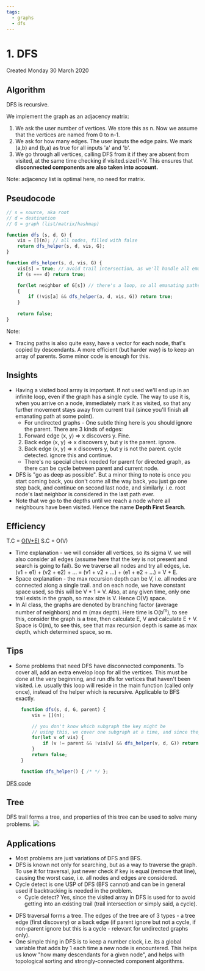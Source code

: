 ```yaml
---
tags:
  - graphs
  - dfs
---
```

# 1. DFS
Created Monday 30 March 2020

## Algorithm
DFS is recursive.

We implement the graph as an adjacency matrix:
1. We ask the user number of vertices. We store this as n. Now we assume that the vertices are named from 0 to n-1.
2. We ask for how many edges. The user inputs the edge pairs. We mark (a,b) and (b,a) as true for all inputs 'a' and 'b'.
3. We go through all vertices, calling DFS from it if they are absent from visited, at the same time checking if visited.size()<V. This ensures that **disconnected components are also taken into account.**

Note: adjacency list is optimal here, no need for matrix.


## Pseudocode
```js
// s = source, aka root
// d = destination
// G = graph (list/matrix/hashmap)

function dfs (s, d, G) {
	vis = [](n); // all nodes, filled with false
	return dfs_helper(s, d, vis, G);
}

function dfs_helper(s, d, vis, G) {
	vis[s] = true; // avoid trail intersection, as we'll handle all emanating
	if (s === d) return true;

	for(let neighbor of G[s]) // there's a loop, so all emanating paths will be considered
	{
		if (!vis[a] && dfs_helper(a, d, vis, G)) return true;
	}
	
	return false;
}
```

Note:
- Tracing paths is also quite easy, have a vector for each node, that's copied by descendants. A more efficient (but harder way) is to keep an array of parents. Some minor code is enough for this.


## Insights
* Having a visited bool array is important. If not used we'll end up in an infinite loop, even if the graph has a single cycle. The way to use it is, when you arrive on a node, immediately mark it as visited, so that any further movement stays away from current trail (since you'll finish all emanating path at some point).
	* For undirected graphs - One subtle thing here is you should ignore the parent. There are 3 kinds of edges:
	1. Forward edge (x, y) => x discovers y. Fine.
	2. Back edge (x, y) => x discovers y, but y is the parent. ignore.
	3. Back edge (x, y) => x discovers y, but y is not the parent. cycle detected. ignore this and continue.
	- There's no special check needed for parent for directed graph, as there can be cycle between parent and current node.
* DFS is "go as deep as possible". But a minor thing to note is once you start coming back, you don't come all the way back, you just go one step back, and continue on second last node, and similarly. i.e. root node's last neighbor is considered in the last path ever.
* Note that we go to the depths until we reach a node where all neighbours have been visited. Hence the name **Depth First Search**.


## Efficiency
T.C = [O(V+E)](https://stackoverflow.com/a/11468717/11392807)
S.C = O(V)

- Time explanation - we will consider all vertices, so its sigma V. we will also consider all edges (assume here that the key is not present and search is going to fail). So we traverse all nodes and try all edges, i.e. (v1 + e1) + (v2 + e2) + ... = (v1 + v2 + ...) + (e1 + e2 + ...) = V + E.
- Space explanation - the max recursion depth can be V, i.e. all nodes are connected along a single trail. and on each node, we have constant space used, so this will be V \* 1 = V. Also, at any given time, only one trail exists in the graph, so max size is V. Hence O(V) space.
- In AI class, the graphs are denoted by branching factor (average number of neighbors) and m (max depth). Here time is O(b<sup>m</sup>), to see this, consider the graph is a tree, then calculate E, V and calculate E + V. Space is O(m), to see this, see that max recursion depth is same as max depth, which determined space, so m.


## Tips
* Some problems that need DFS have disconnected components. To cover all, add an extra envelop loop for all the vertices. This must be done at the very beginning, and run dfs for vertices that haven't been visited. i.e. usually this loop will reside in the main function (called only once), instead of the helper which is recursive. Applicable to BFS exactly.
  ```js
	function dfs(s, d, G, parent) {
		vis = [](n);

		// you don't know which subgraph the key might be
		// using this, we cover one subgraph at a time, and since they are not connected, they are not affected by each other - i.e. just a for loop is enough, no management required.
		for(let v of vis) {
			if (v != parent && !vis[v] && dfs_helper(v, d, G)) return true;
		}
		return false;
	}

	function dfs_helper() { /* */ };
	```

[DFS code](./Codes/DFS.cpp)

## Tree
DFS trail forms a tree, and properties of this tree can be used to solve many problems.
![](../../../../../../../assets/1._DFS-image-1-7dc38e17.png)


## Applications
* Most problems are just variations of DFS and BFS.
* DFS is known not only for searching, but as a way to traverse the graph. To use it for traversal, just never check if key is equal (remove that line), causing the worst case, i.e. all nodes and edges are considered.
* Cycle detect is one USP of DFS (BFS cannot) and can be in general used if backtracking is needed in the problem.
	* Cycle detect? Yes, since the visited array in DFS is used for to avoid getting into an existing trail (trail intersection or simply said, a cycle).
- DFS traversal forms a tree. The edges of the tree are of 3 types - a tree edge (first discovery) or a back edge (if parent ignore but not a cycle, if non-parent ignore but this is a cycle - relevant for undirected graphs only).
- One simple thing in DFS is to keep a number clock, i.e. its a global variable that adds by 1 each time a new node is encountered. This helps us know "how many descendants for a given node", and helps with topological sorting and strongly-connected component algorithms.